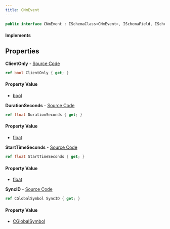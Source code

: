 ```yaml
---
title: CNmEvent
---
```


```csharp
public interface CNmEvent : ISchemaClass<CNmEvent>, ISchemaField, ISchemaClass, INativeHandle
```

#### Implements

## Properties

**ClientOnly** - [Source Code](https://github.com/swiftly-solution/swiftlys2/blob/main/managed/src/SwiftlyS2.Generated/Schemas/Interfaces/CNmEvent.cs#L22)

```csharp
ref bool ClientOnly { get; }
```

#### Property Value

- [bool](https://learn.microsoft.com/dotnet/api/system.boolean)

**DurationSeconds** - [Source Code](https://github.com/swiftly-solution/swiftlys2/blob/main/managed/src/SwiftlyS2.Generated/Schemas/Interfaces/CNmEvent.cs#L18)

```csharp
ref float DurationSeconds { get; }
```

#### Property Value

- [float](https://learn.microsoft.com/dotnet/api/system.single)

**StartTimeSeconds** - [Source Code](https://github.com/swiftly-solution/swiftlys2/blob/main/managed/src/SwiftlyS2.Generated/Schemas/Interfaces/CNmEvent.cs#L16)

```csharp
ref float StartTimeSeconds { get; }
```

#### Property Value

- [float](https://learn.microsoft.com/dotnet/api/system.single)

**SyncID** - [Source Code](https://github.com/swiftly-solution/swiftlys2/blob/main/managed/src/SwiftlyS2.Generated/Schemas/Interfaces/CNmEvent.cs#L20)

```csharp
ref CGlobalSymbol SyncID { get; }
```

#### Property Value

- [CGlobalSymbol](/docs/api/shared/natives/cglobalsymbol)

